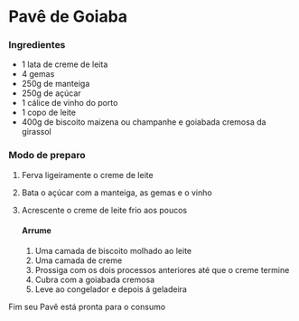 # Pavê de Goiaba 

### Ingredientes

- 1 lata de creme de leita
- 4 gemas
- 250g de manteiga
- 250g de açúcar 
- 1 cálice de vinho do porto
- 1 copo de leite
- 400g de biscoito maizena ou champanhe e goiabada cremosa da girassol

### Modo de preparo

1. Ferva ligeiramente o creme de leite

2. Bata o açúcar com a manteiga, as gemas e o vinho

3. Acrescente o creme de leite frio aos poucos

   #### Arrume

   1. Uma camada de biscoito molhado ao leite 
   2. Uma camada de creme
   3. Prossiga com os dois processos anteriores até que o creme termine
   4. Cubra com a goiabada cremosa 
   5. Leve ao congelador e depois á geladeira

Fim seu Pavê está pronta para o consumo